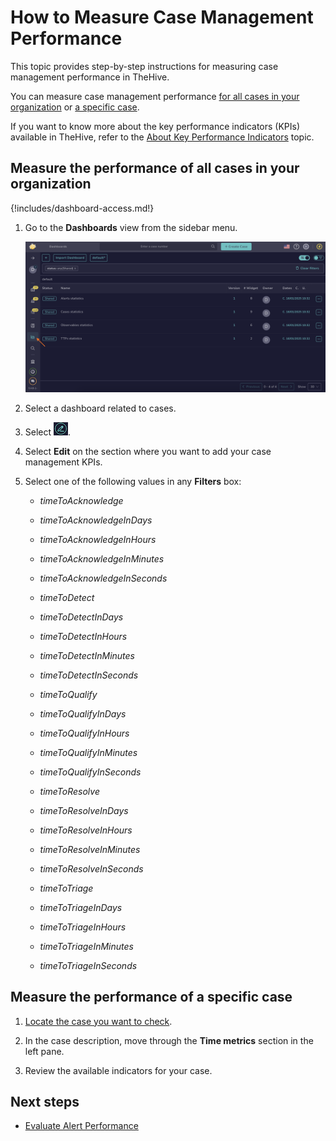 # How to Measure Case Management Performance

This topic provides step-by-step instructions for measuring case management performance in TheHive.

You can measure case management performance [for all cases in your organization](#measure-the-performance-of-all-cases-in-your-organization) or [a specific case](#measure-the-performance-of-a-specific-case).

If you want to know more about the key performance indicators (KPIs) available in TheHive, refer to the [About Key Performance Indicators](about-key-performance-indicators.md) topic.

## Measure the performance of all cases in your organization

{!includes/dashboard-access.md!}

1. Go to the **Dashboards** view from the sidebar menu.

    ![Measure case management performance](../../images/user-guides/measure-case-management-performance.png)

2. Select a dashboard related to cases.

3. Select ![Edit dashboards](../../images/user-guides/edit-dashboards.png).

4. Select **Edit** on the section where you want to add your case management KPIs.

5. Select one of the following values in any **Filters** box:

    * *timeToAcknowledge*
    * *timeToAcknowledgeInDays*
    * *timeToAcknowledgeInHours*
    * *timeToAcknowledgeInMinutes*
    * *timeToAcknowledgeInSeconds*

    * *timeToDetect*
    * *timeToDetectInDays*
    * *timeToDetectInHours*
    * *timeToDetectInMinutes*
    * *timeToDetectInSeconds*

    * *timeToQualify*
    * *timeToQualifyInDays*
    * *timeToQualifyInHours*
    * *timeToQualifyInMinutes*
    * *timeToQualifyInSeconds*

    * *timeToResolve*
    * *timeToResolveInDays*
    * *timeToResolveInHours*
    * *timeToResolveInMinutes*
    * *timeToResolveInSeconds*

    * *timeToTriage*
    * *timeToTriageInDays*
    * *timeToTriageInHours*
    * *timeToTriageInMinutes*
    * *timeToTriageInSeconds*

## Measure the performance of a specific case

1. [Locate the case you want to check](../analyst-corner/cases/search-for-cases/find-a-case.md).

2. In the case description, move through the **Time metrics** section in the left pane.

3. Review the available indicators for your case.

## Next steps

* [Evaluate Alert Performance](measure-alert-management-performance.md)


